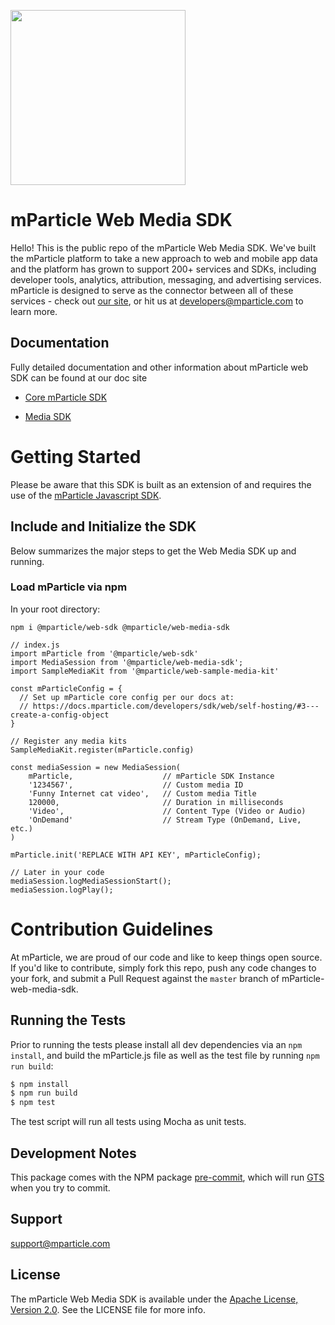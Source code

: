 <img src="https://static.mparticle.com/sdk/mp_logo_black.svg" width="280"><br>

# mParticle Web Media SDK

Hello! This is the public repo of the mParticle Web Media SDK. We've built the mParticle platform to take a new approach to web and mobile app data and the platform has grown to support 200+ services and SDKs, including developer tools, analytics, attribution, messaging, and advertising services. mParticle is designed to serve as the connector between all of these services - check out [our site](http://mparticle.com), or hit us at developers@mparticle.com to learn more.

## Documentation

Fully detailed documentation and other information about mParticle web SDK can be found at our doc site

-   [Core mParticle SDK](https://docs.mparticle.com/developers/sdk/web/getting-started)

-   [Media SDK](https://docs.mparticle.com/developers/sdk/web/media)

# Getting Started

Please be aware that this SDK is built as an extension of and requires the use of the [mParticle Javascript SDK](https://github.com/mParticle/mparticle-web-sdk/).

## Include and Initialize the SDK

Below summarizes the major steps to get the Web Media SDK up and running. 

<!-- In addition to the below, we have built a sample app that provides a more in depth look at how to send Media Events to Adobe's Heartbeat Kit. See that [sample app here](https://github.com/mParticle/mparticle-media-samples) -->

### Load mParticle via npm

In your root directory:

```
npm i @mparticle/web-sdk @mparticle/web-media-sdk
```

```
// index.js
import mParticle from '@mparticle/web-sdk'
import MediaSession from '@mparticle/web-media-sdk';
import SampleMediaKit from '@mparticle/web-sample-media-kit'

const mParticleConfig = {
  // Set up mParticle core config per our docs at:
  // https://docs.mparticle.com/developers/sdk/web/self-hosting/#3---create-a-config-object
}

// Register any media kits
SampleMediaKit.register(mParticle.config)

const mediaSession = new MediaSession(
    mParticle,                    // mParticle SDK Instance
    '1234567',                    // Custom media ID
    'Funny Internet cat video',   // Custom media Title
    120000,                       // Duration in milliseconds
    'Video',                      // Content Type (Video or Audio)
    'OnDemand'                    // Stream Type (OnDemand, Live, etc.)
)

mParticle.init('REPLACE WITH API KEY', mParticleConfig);

// Later in your code
mediaSession.logMediaSessionStart();
mediaSession.logPlay();

```

# Contribution Guidelines

At mParticle, we are proud of our code and like to keep things open source. If you'd like to contribute, simply fork this repo, push any code changes to your fork, and submit a Pull Request against the `master` branch of mParticle-web-media-sdk.

## Running the Tests

Prior to running the tests please install all dev dependencies via an `npm install`, and build the mParticle.js file as well as the test file by running `npm run build`:

```bash
$ npm install
$ npm run build
$ npm test
```

The test script will run all tests using Mocha as unit tests.

## Development Notes

This package comes with the NPM package [pre-commit](https://www.npmjs.com/package/pre-commit), which will run [GTS](https://github.com/google/gts) when you try to commit.

## Support

<support@mparticle.com>

## License

The mParticle Web Media SDK is available under the [Apache License, Version 2.0](http://www.apache.org/licenses/LICENSE-2.0). See the LICENSE file for more info.
